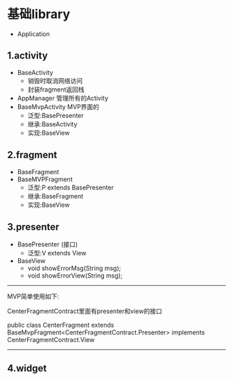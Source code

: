 # 基础library

- Application

## 1.activity

- BaseActivity
	- 销毁时取消网络访问
	- 封装fragment返回栈
- AppManager 管理所有的Activity
- BaseMvpActivity  MVP界面的
	- 泛型:BasePresenter
	- 继承:BaseActivity
	- 实现:BaseView

## 2.fragment

- BaseFragment
- BaseMVPFragment 
	- 泛型:P extends BasePresenter
	- 继承:BaseFragment
	- 实现:BaseView

## 3.presenter

- BasePresenter (接口)
	- 泛型:V extends View
- BaseView 
	- void showErrorMsg(String msg);
	- void showErrorView(String msg);

-----------

MVP简单使用如下:

CenterFragmentContract里面有presenter和view的接口

public class CenterFragment extends BaseMvpFragment<CenterFragmentContract.Presenter>
        implements CenterFragmentContract.View

--------------
## 4.widget
